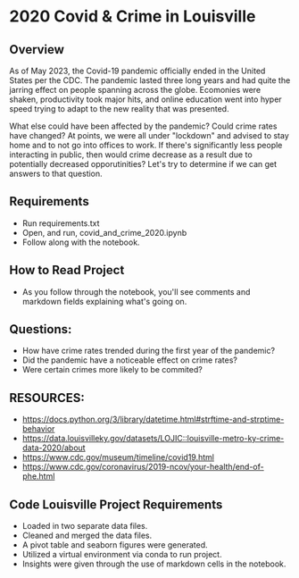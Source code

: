 # 2020 Covid & Crime in Louisville

## Overview

As of May 2023, the Covid-19 pandemic officially ended in the United States per the CDC. The pandemic lasted three long years and had quite the jarring effect on people spanning across the globe. Ecomonies were shaken, productivity took major hits, and online education went into hyper speed trying to adapt to the new reality that was presented. 

What else could have been affected by the pandemic? Could crime rates have changed? At points, we were all under "lockdown" and advised to stay home and to not go into offices to work. If there's significantly less people interacting in public, then would crime decrease as a result due to potentially decreased opporutinities? Let's try to determine if we can get answers to that question.

## Requirements
- Run requirements.txt
- Open, and run, covid_and_crime_2020.ipynb
- Follow along with the notebook.

## How to Read Project
- As you follow through the notebook, you'll see comments and markdown fields explaining what's going on.

## Questions:
- How have crime rates trended during the first year of the pandemic?
- Did the pandemic have a noticeable effect on crime rates?
- Were certain crimes more likely to be commited?

## RESOURCES: 
- https://docs.python.org/3/library/datetime.html#strftime-and-strptime-behavior
- https://data.louisvilleky.gov/datasets/LOJIC::louisville-metro-ky-crime-data-2020/about
- https://www.cdc.gov/museum/timeline/covid19.html
- https://www.cdc.gov/coronavirus/2019-ncov/your-health/end-of-phe.html

## Code Louisville Project Requirements
- Loaded in two separate data files.
- Cleaned and merged the data files.
- A pivot table and seaborn figures were generated.
- Utilized a virtual environment via conda to run project.
- Insights were given through the use of markdown cells in the notebook.